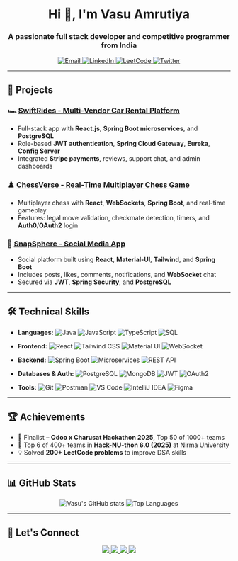 <h1 align="center">Hi 👋, I'm Vasu Amrutiya</h1>
<h3 align="center">A passionate full stack developer and competitive programmer from India</h3>

<p align="center">
  <a href="mailto:vasuamrutiya12@gmail.com">
    <img src="https://img.shields.io/badge/Email-D14836?style=for-the-badge&logo=gmail&logoColor=white" alt="Email" />
  </a>
  <a href="https://www.linkedin.com/in/vasu-amrutia-1397aa29a/" target="_blank">
    <img src="https://img.shields.io/badge/LinkedIn-0077B5?style=for-the-badge&logo=linkedin&logoColor=white" alt="LinkedIn" />
  </a>
  <a href="https://leetcode.com/u/vasu_amrutiya12/" target="_blank">
    <img src="https://img.shields.io/badge/LeetCode-FFA116?style=for-the-badge&logo=leetcode&logoColor=black" alt="LeetCode" />
  </a>
  <a href="https://x.com/VasuAmrutiya12" target="_blank">
    <img src="https://img.shields.io/badge/Twitter-1DA1F2?style=for-the-badge&logo=twitter&logoColor=white" alt="Twitter" />
  </a>
</p>

---

## 🚀 Projects

### 🏎️ [SwiftRides - Multi-Vendor Car Rental Platform](https://github.com/druman12/CarRentalSystem)
- Full-stack app with **React.js**, **Spring Boot microservices**, and **PostgreSQL**
- Role-based **JWT authentication**, **Spring Cloud Gateway**, **Eureka**, **Config Server**
- Integrated **Stripe payments**, reviews, support chat, and admin dashboards

### ♟️ [ChessVerse - Real-Time Multiplayer Chess Game](https://github.com/vasuamrutiya12/ChessVerse)
- Multiplayer chess with **React**, **WebSockets**, **Spring Boot**, and real-time gameplay
- Features: legal move validation, checkmate detection, timers, and **Auth0**/**OAuth2** login

### 📸 [SnapSphere - Social Media App](https://github.com/vasuamrutiya12/SnapSphere)
- Social platform built using **React**, **Material-UI**, **Tailwind**, and **Spring Boot**
- Includes posts, likes, comments, notifications, and **WebSocket** chat
- Secured via **JWT**, **Spring Security**, and **PostgreSQL**

---

## 🛠️ Technical Skills

- **Languages:** ![Java](https://img.shields.io/badge/Java-ED8B00?style=flat-square&logo=openjdk&logoColor=white) ![JavaScript](https://img.shields.io/badge/JavaScript-F7DF1E?style=flat-square&logo=javascript&logoColor=black) ![TypeScript](https://img.shields.io/badge/TypeScript-3178C6?style=flat-square&logo=typescript&logoColor=white) ![SQL](https://img.shields.io/badge/SQL-336791?style=flat-square&logo=postgresql&logoColor=white)

- **Frontend:** ![React](https://img.shields.io/badge/React-20232A?style=flat-square&logo=react&logoColor=61DAFB) ![Tailwind CSS](https://img.shields.io/badge/TailwindCSS-38B2AC?style=flat-square&logo=tailwind-css&logoColor=white) ![Material UI](https://img.shields.io/badge/MUI-007FFF?style=flat-square&logo=mui&logoColor=white) ![WebSocket](https://img.shields.io/badge/WebSocket-FAFAFA?style=flat-square&logo=websocket&logoColor=black)

- **Backend:** ![Spring Boot](https://img.shields.io/badge/Spring_Boot-6DB33F?style=flat-square&logo=spring-boot&logoColor=white) ![Microservices](https://img.shields.io/badge/Microservices-6D6D6D?style=flat-square) ![REST API](https://img.shields.io/badge/REST%20API-005571?style=flat-square)

- **Databases & Auth:** ![PostgreSQL](https://img.shields.io/badge/PostgreSQL-336791?style=flat-square&logo=postgresql&logoColor=white) ![MongoDB](https://img.shields.io/badge/MongoDB-47A248?style=flat-square&logo=mongodb&logoColor=white) ![JWT](https://img.shields.io/badge/JWT-000000?style=flat-square&logo=jsonwebtokens&logoColor=white) ![OAuth2](https://img.shields.io/badge/OAuth2-4A90E2?style=flat-square)

- **Tools:** ![Git](https://img.shields.io/badge/Git-F05032?style=flat-square&logo=git&logoColor=white) ![Postman](https://img.shields.io/badge/Postman-FF6C37?style=flat-square&logo=postman&logoColor=white) ![VS Code](https://img.shields.io/badge/VS_Code-007ACC?style=flat-square&logo=visual-studio-code&logoColor=white) ![IntelliJ IDEA](https://img.shields.io/badge/IntelliJ-000000?style=flat-square&logo=intellij-idea&logoColor=white) ![Figma](https://img.shields.io/badge/Figma-F24E1E?style=flat-square&logo=figma&logoColor=white)

---

## 🏆 Achievements

- 🏅 Finalist – **Odoo x Charusat Hackathon 2025**, Top 50 of 1000+ teams  
- 🥇 Top 6 of 400+ teams in **Hack-NU-thon 6.0 (2025)** at Nirma University  
- 💡 Solved **200+ LeetCode problems** to improve DSA skills

---

## 📊 GitHub Stats

<p align="center">
  <img src="https://github-readme-stats.vercel.app/api?username=vasuamrutiya12&show_icons=true&theme=github_dark" alt="Vasu's GitHub stats" />
  <img src="https://github-readme-stats.vercel.app/api/top-langs/?username=vasuamrutiya12&layout=compact&theme=github_dark" alt="Top Languages" />
</p>

---

## 🤝 Let's Connect

<p align="center">
  <a href="mailto:vasuamrutiya12@gmail.com">
    <img src="https://img.shields.io/badge/Gmail-D14836?style=for-the-badge&logo=gmail&logoColor=white" />
  </a>
  <a href="https://linkedin.com/in/vasu-amrutia-1397aa29a/">
    <img src="https://img.shields.io/badge/LinkedIn-blue?style=for-the-badge&logo=linkedin&logoColor=white" />
  </a>
  <a href="https://leetcode.com/u/vasu_amrutiya12/">
    <img src="https://img.shields.io/badge/LeetCode-FFA116?style=for-the-badge&logo=leetcode&logoColor=black" />
  </a>
  <a href="https://x.com/VasuAmrutiya12">
    <img src="https://img.shields.io/badge/Twitter-1DA1F2?style=for-the-badge&logo=twitter&logoColor=white" />
  </a>
</p>
